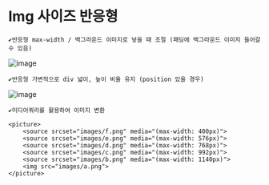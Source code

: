 # Img 사이즈 반응형


    ✔️반응형 max-width / 백그라운드 이미지로 넣을 때 조절 (패딩에 백그라운드 이미지 들어갈 수 있음)
![image](https://github.com/YENAZIGMINA/Publilshing/assets/129706758/8f7d143c-a135-4a4d-880f-adb6b84ff7f7)


    ✔️반응형 가변적으로 div 넓이, 높이 비율 유지 (position 있을 경우)
![image](https://github.com/YENAZIGMINA/Publilshing/assets/129706758/6fe50ae1-ac8c-4bd7-be83-824ec4707bed)


    ✔️미디어쿼리를 활용하여 이미지 변환

    <picture>
        <source srcset="images/f.png" media="(max-width: 400px)">
        <source srcset="images/e.png" media="(max-width: 576px)">
        <source srcset="images/d.png" media="(max-width: 768px)">
        <source srcset="images/c.png" media="(max-width: 992px)">   
        <source srcset="images/b.png" media="(max-width: 1140px)">
        <img src="images/a.png">
    </picture>
